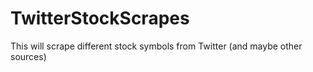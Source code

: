 # TwitterStockScrapes
This will scrape different stock symbols from Twitter (and maybe other sources)
